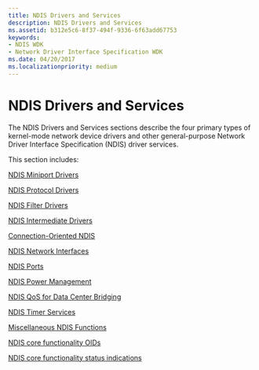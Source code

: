 ```yaml
---
title: NDIS Drivers and Services
description: NDIS Drivers and Services
ms.assetid: b312e5c6-8f37-494f-9336-6f63add67753
keywords:
- NDIS WDK
- Network Driver Interface Specification WDK
ms.date: 04/20/2017
ms.localizationpriority: medium
---
```


# NDIS Drivers and Services

The NDIS Drivers and Services sections describe the four primary types of kernel-mode network device drivers and other general-purpose Network Driver Interface Specification (NDIS) driver services.

This section includes:

[NDIS Miniport Drivers](roadmap-for-developing-ndis-miniport-drivers.md)

[NDIS Protocol Drivers](./roadmap-for-developing-ndis-protocol-drivers.md)

[NDIS Filter Drivers](./roadmap-for-developing-ndis-filter-drivers.md)

[NDIS Intermediate Drivers](ndis-intermediate-drivers2.md)

[Connection-Oriented NDIS](connection-oriented-ndis.md)

[NDIS Network Interfaces](ndis-network-interfaces2.md)

[NDIS Ports](overview-of-ndis-ports.md)

[NDIS Power Management](power-management--ndis-6-30-.md)

[NDIS QoS for Data Center Bridging](ndis-qos-for-data-center-bridging.md)

[NDIS Timer Services](initializing-ndis-timers.md)

[Miscellaneous NDIS Functions](ndis-configuration-functions.md)

[NDIS core functionality OIDs](ndis-general-statistics-oids.md)

[NDIS core functionality status indications](ndis-general-status-indications.md)
